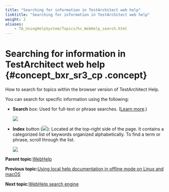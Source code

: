 ```yaml
--- 
title: "Searching for information in TestArchitect web help"
linktitle: "Searching for information in TestArchitect web help"
weight: 2
aliases: 
    - TA_UsingHelpSystem/Topics/hs_WebHelp_search.html
---
```

# Searching for information in TestArchitect web help {#concept_bxr_sr3_cp .concept}

How to search for topics within the browser version of TestArchitect Help.

You can search for specific information using the following:

-   **Search** box: Used for full-text or phrase searches. \([Learn more](hs_WebHelp_full_text_search.html).\)

    ![](../Images/search_box.png)

-   **Index** button \(![](../Images/index_btn.png)\): Located at the top-right side of the page. It contains a categorized list of keywords organized alphabetically. To find a term or phrase, scroll through the list.

    ![](../Images/index_page.png)


**Parent topic:**[WebHelp](../../TA_UsingHelpSystem/Topics/hs_WebHelp.html)

**Previous topic:**[Using local help documentation in offline mode on Linux and macOS](../../TA_UsingHelpSystem/Topics/hs_local_help_linux_macOS.html)

**Next topic:**[WebHelp search engine](../../TA_UsingHelpSystem/Topics/hs_WebHelp_full_text_search.html)

